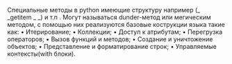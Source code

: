 Специальные методы в python имеющие структуру например (_ _getitem _ _) и т.п . Могут называться dunder-метод или мегическим методом, с помощью них реализуются базовые кострукции языка такие как:
	• Итерирование;
	• Коллекции;
	• Доступ к атрибутам;
	• Перегрузка операторов;
	• Вызов функций и методов;
	• Создание и уничтожение объектов;
	• Представление и форматирование строк;
	• Управляемые контексты(with блоки).
	